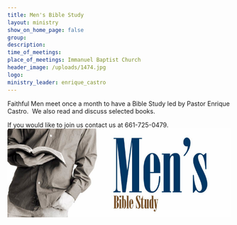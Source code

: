 ```yaml
---
title: Men's Bible Study
layout: ministry
show_on_home_page: false
group:
description:
time_of_meetings:
place_of_meetings: Immanuel Baptist Church
header_image: /uploads/1474.jpg
logo:
ministry_leader: enrique_castro
---
```



Faithful Men meet once a month to have a Bible Study led by Pastor Enrique Castro.&nbsp; We also read and discuss selected books.&nbsp;

If you would like to join us contact us at 661-725-0479.![](/uploads/versions/mens-bible-study-1---x----755-300x---.jpg)